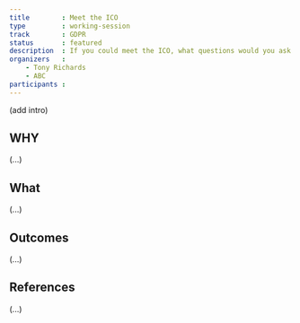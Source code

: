 ```yaml
---
title        : Meet the ICO
type         : working-session
track        : GDPR
status       : featured
description  : If you could meet the ICO, what questions would you ask
organizers   :
    - Tony Richards
    - ABC
participants :
---
```


(add intro)

## WHY

(...)

## What

(...)

## Outcomes

(...)

## References

(...)
